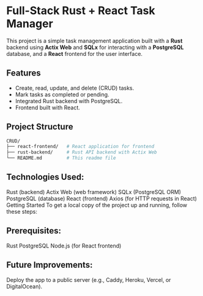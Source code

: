 # Full-Stack Rust + React Task Manager

This project is a simple task management application built with a **Rust** backend using **Actix Web** and **SQLx** for interacting with a **PostgreSQL** database, and a **React** frontend for the user interface.

## Features

- Create, read, update, and delete (CRUD) tasks.
- Mark tasks as completed or pending.
- Integrated Rust backend with PostgreSQL.
- Frontend built with React.

## Project Structure

```bash
CRUD/
├── react-frontend/   # React application for frontend
├── rust-backend/     # Rust API backend with Actix Web
└── README.md         # This readme file
```

## Technologies Used:
Rust (backend)
Actix Web (web framework)
SQLx (PostgreSQL ORM)
PostgreSQL (database)
React (frontend)
Axios (for HTTP requests in React)
Getting Started
To get a local copy of the project up and running, follow these steps:

## Prerequisites:
Rust
PostgreSQL
Node.js (for React frontend)

## Future Improvements:
Deploy the app to a public server (e.g., Caddy, Heroku, Vercel, or DigitalOcean).
